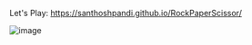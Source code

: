 Let's Play:
https://santhoshpandi.github.io/RockPaperScissor/


![image](https://github.com/user-attachments/assets/ae5ca935-4cf4-4fbe-aaa0-7430b9f17854)

